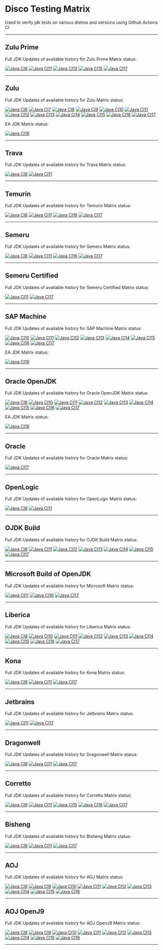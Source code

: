 # Disco Testing Matrix

Used to verify jdk tests on various distros and versions using Github Actions CI

---

## Zulu Prime
Full JDK Updates of available history for Zulu Prime Matrix status:

[![Java CI8](https://github.com/foojayio/discoTestingMatrix/workflows/Java8_Zulu_Prime/badge.svg)](https://github.com/foojayio/discoTestingMatrix/actions)
[![Java CI11](https://github.com/foojayio/discoTestingMatrix/workflows/Java11_Zulu_Prime/badge.svg)](https://github.com/foojayio/discoTestingMatrix/actions)
[![Java CI13](https://github.com/foojayio/discoTestingMatrix/workflows/Java13_Zulu_Prime/badge.svg)](https://github.com/foojayio/discoTestingMatrix/actions)
[![Java CI15](https://github.com/foojayio/discoTestingMatrix/workflows/Java15_Zulu_Prime/badge.svg)](https://github.com/foojayio/discoTestingMatrix/actions)
[![Java CI17](https://github.com/foojayio/discoTestingMatrix/workflows/Java17_Zulu_Prime/badge.svg)](https://github.com/foojayio/discoTestingMatrix/actions)

---

## Zulu 
Full JDK Updates of available history for Zulu Matrix status:

[![Java CI6](https://github.com/foojayio/discoTestingMatrix/workflows/Java6_Zulu/badge.svg)](https://github.com/foojayio/discoTestingMatrix/actions)
[![Java CI7](https://github.com/foojayio/discoTestingMatrix/workflows/Java7_Zulu/badge.svg)](https://github.com/foojayio/discoTestingMatrix/actions)
[![Java CI8](https://github.com/foojayio/discoTestingMatrix/workflows/Java8_Zulu/badge.svg)](https://github.com/foojayio/discoTestingMatrix/actions)
[![Java CI9](https://github.com/foojayio/discoTestingMatrix/workflows/Java9_Zulu/badge.svg)](https://github.com/foojayio/discoTestingMatrix/actions)
[![Java CI10](https://github.com/foojayio/discoTestingMatrix/workflows/Java10_Zulu/badge.svg)](https://github.com/foojayio/discoTestingMatrix/actions)
[![Java CI11](https://github.com/foojayio/discoTestingMatrix/workflows/Java11_Zulu/badge.svg)](https://github.com/foojayio/discoTestingMatrix/actions)
[![Java CI12](https://github.com/foojayio/discoTestingMatrix/workflows/Java12_Zulu/badge.svg)](https://github.com/foojayio/discoTestingMatrix/actions)
[![Java CI13](https://github.com/foojayio/discoTestingMatrix/workflows/Java13_Zulu/badge.svg)](https://github.com/foojayio/discoTestingMatrix/actions)
[![Java CI14](https://github.com/foojayio/discoTestingMatrix/workflows/Java14_Zulu/badge.svg)](https://github.com/foojayio/discoTestingMatrix/actions)
[![Java CI15](https://github.com/foojayio/discoTestingMatrix/workflows/Java15_Zulu/badge.svg)](https://github.com/foojayio/discoTestingMatrix/actions)
[![Java CI16](https://github.com/foojayio/discoTestingMatrix/workflows/Java16_Zulu/badge.svg)](https://github.com/foojayio/discoTestingMatrix/actions)
[![Java CI17](https://github.com/foojayio/discoTestingMatrix/workflows/Java17_Zulu/badge.svg)](https://github.com/foojayio/discoTestingMatrix/actions)

EA JDK Matrix status:

[![Java CI18](https://github.com/foojayio/discoTestingMatrix/workflows/Java18_Zulu/badge.svg)](https://github.com/foojayio/discoTestingMatrix/actions)

---

## Trava
Full JDK Updates of available history for Trava Matrix status:

[![Java CI8](https://github.com/foojayio/discoTestingMatrix/workflows/Java8_Trava/badge.svg)](https://github.com/foojayio/discoTestingMatrix/actions)
[![Java CI11](https://github.com/foojayio/discoTestingMatrix/workflows/Java11_Trava/badge.svg)](https://github.com/foojayio/discoTestingMatrix/actions)

---

## Temurin
Full JDK Updates of available history for Temurin Matrix status:

[![Java CI8](https://github.com/foojayio/discoTestingMatrix/workflows/Java8_Temurin/badge.svg)](https://github.com/foojayio/discoTestingMatrix/actions)
[![Java CI11](https://github.com/foojayio/discoTestingMatrix/workflows/Java11_Temurin/badge.svg)](https://github.com/foojayio/discoTestingMatrix/actions)
[![Java CI16](https://github.com/foojayio/discoTestingMatrix/workflows/Java16_Temurin/badge.svg)](https://github.com/foojayio/discoTestingMatrix/actions)
[![Java CI17](https://github.com/foojayio/discoTestingMatrix/workflows/Java17_Temurin/badge.svg)](https://github.com/foojayio/discoTestingMatrix/actions)

---

## Semeru
Full JDK Updates of available history for Semeru Matrix status:

[![Java CI8](https://github.com/foojayio/discoTestingMatrix/workflows/Java8_Semeru/badge.svg)](https://github.com/foojayio/discoTestingMatrix/actions)
[![Java CI11](https://github.com/foojayio/discoTestingMatrix/workflows/Java11_Semeru/badge.svg)](https://github.com/foojayio/discoTestingMatrix/actions)
[![Java CI16](https://github.com/foojayio/discoTestingMatrix/workflows/Java16_Semeru/badge.svg)](https://github.com/foojayio/discoTestingMatrix/actions)
[![Java CI17](https://github.com/foojayio/discoTestingMatrix/workflows/Java17_Semeru/badge.svg)](https://github.com/foojayio/discoTestingMatrix/actions)

---

## Semeru Certified
Full JDK Updates of available history for Semeru Certified Matrix status:

[![Java CI11](https://github.com/foojayio/discoTestingMatrix/workflows/Java11_SemeruCertified/badge.svg)](https://github.com/foojayio/discoTestingMatrix/actions)
[![Java CI17](https://github.com/foojayio/discoTestingMatrix/workflows/Java17_SemeruCertified/badge.svg)](https://github.com/foojayio/discoTestingMatrix/actions)

---


## SAP Machine 
Full JDK Updates of available history for SAP Machine Matrix status:

[![Java CI10](https://github.com/foojayio/discoTestingMatrix/workflows/Java10_SAP_Machine/badge.svg)](https://github.com/foojayio/discoTestingMatrix/actions)
[![Java CI11](https://github.com/foojayio/discoTestingMatrix/workflows/Java11_SAP_Machine/badge.svg)](https://github.com/foojayio/discoTestingMatrix/actions)
[![Java CI12](https://github.com/foojayio/discoTestingMatrix/workflows/Java12_SAP_Machine/badge.svg)](https://github.com/foojayio/discoTestingMatrix/actions)
[![Java CI13](https://github.com/foojayio/discoTestingMatrix/workflows/Java13_SAP_Machine/badge.svg)](https://github.com/foojayio/discoTestingMatrix/actions)
[![Java CI14](https://github.com/foojayio/discoTestingMatrix/workflows/Java14_SAP_Machine/badge.svg)](https://github.com/foojayio/discoTestingMatrix/actions)
[![Java CI15](https://github.com/foojayio/discoTestingMatrix/workflows/Java15_SAP_Machine/badge.svg)](https://github.com/foojayio/discoTestingMatrix/actions)
[![Java CI16](https://github.com/foojayio/discoTestingMatrix/workflows/Java16_SAP_Machine/badge.svg)](https://github.com/foojayio/discoTestingMatrix/actions)
[![Java CI17](https://github.com/foojayio/discoTestingMatrix/workflows/Java17_SAP_Machine/badge.svg)](https://github.com/foojayio/discoTestingMatrix/actions)

EA JDK Matrix status:

[![Java CI18](https://github.com/foojayio/discoTestingMatrix/workflows/Java18_SAP_Machine/badge.svg)](https://github.com/foojayio/discoTestingMatrix/actions)

---

## Oracle OpenJDK 
Full JDK Updates of available history for Oracle OpenJDK Matrix status:

[![Java CI8](https://github.com/foojayio/discoTestingMatrix/workflows/Java8_Oracle_OpenJDK/badge.svg)](https://github.com/foojayio/discoTestingMatrix/actions)
[![Java CI10](https://github.com/foojayio/discoTestingMatrix/workflows/Java10_Oracle_OpenJDK/badge.svg)](https://github.com/foojayio/discoTestingMatrix/actions)
[![Java CI11](https://github.com/foojayio/discoTestingMatrix/workflows/Java11_Oracle_OpenJDK/badge.svg)](https://github.com/foojayio/discoTestingMatrix/actions)
[![Java CI12](https://github.com/foojayio/discoTestingMatrix/workflows/Java12_Oracle_OpenJDK/badge.svg)](https://github.com/foojayio/discoTestingMatrix/actions)
[![Java CI13](https://github.com/foojayio/discoTestingMatrix/workflows/Java13_Oracle_OpenJDK/badge.svg)](https://github.com/foojayio/discoTestingMatrix/actions)
[![Java CI14](https://github.com/foojayio/discoTestingMatrix/workflows/Java14_Oracle_OpenJDK/badge.svg)](https://github.com/foojayio/discoTestingMatrix/actions)
[![Java CI15](https://github.com/foojayio/discoTestingMatrix/workflows/Java15_Oracle_OpenJDK/badge.svg)](https://github.com/foojayio/discoTestingMatrix/actions)
[![Java CI16](https://github.com/foojayio/discoTestingMatrix/workflows/Java16_Oracle_OpenJDK/badge.svg)](https://github.com/foojayio/discoTestingMatrix/actions)
[![Java CI17](https://github.com/foojayio/discoTestingMatrix/workflows/Java17_Oracle_OpenJDK/badge.svg)](https://github.com/foojayio/discoTestingMatrix/actions)

EA JDK Matrix status:

[![Java CI18](https://github.com/foojayio/discoTestingMatrix/workflows/Java18_Oracle_OpenJDK/badge.svg)](https://github.com/foojayio/discoTestingMatrix/actions)

---

## Oracle 
Full JDK Updates of available history for Oracle Matrix status:

[![Java CI17](https://github.com/foojayio/discoTestingMatrix/workflows/Java17_Oracle/badge.svg)](https://github.com/foojayio/discoTestingMatrix/actions)

---

## OpenLogic
Full JDK Updates of available history for OpenLogic Matrix status:

[![Java CI8](https://github.com/foojayio/discoTestingMatrix/workflows/Java8_OpenLogic/badge.svg)](https://github.com/foojayio/discoTestingMatrix/actions)
[![Java CI11](https://github.com/foojayio/discoTestingMatrix/workflows/Java11_OpenLogic/badge.svg)](https://github.com/foojayio/discoTestingMatrix/actions)

---

## OJDK Build
Full JDK Updates of available history for OJDK Build Matrix status:

[![Java CI8](https://github.com/foojayio/discoTestingMatrix/workflows/Java8_OJDK_Build/badge.svg)](https://github.com/foojayio/discoTestingMatrix/actions)
[![Java CI11](https://github.com/foojayio/discoTestingMatrix/workflows/Java11_OJDK_Build/badge.svg)](https://github.com/foojayio/discoTestingMatrix/actions)
[![Java CI12](https://github.com/foojayio/discoTestingMatrix/workflows/Java12_OJDK_Build/badge.svg)](https://github.com/foojayio/discoTestingMatrix/actions)
[![Java CI13](https://github.com/foojayio/discoTestingMatrix/workflows/Java13_OJDK_Build/badge.svg)](https://github.com/foojayio/discoTestingMatrix/actions)
[![Java CI14](https://github.com/foojayio/discoTestingMatrix/workflows/Java14_OJDK_Build/badge.svg)](https://github.com/foojayio/discoTestingMatrix/actions)
[![Java CI15](https://github.com/foojayio/discoTestingMatrix/workflows/Java15_OJDK_Build/badge.svg)](https://github.com/foojayio/discoTestingMatrix/actions)
[![Java CI17](https://github.com/foojayio/discoTestingMatrix/workflows/Java17_OJDK_Build/badge.svg)](https://github.com/foojayio/discoTestingMatrix/actions)

---

## Microsoft Build of OpenJDK
Full JDK Updates of available history for Microsoft Matrix status:

[![Java CI11](https://github.com/foojayio/discoTestingMatrix/workflows/Java11_Microsoft/badge.svg)](https://github.com/foojayio/discoTestingMatrix/actions)
[![Java CI16](https://github.com/foojayio/discoTestingMatrix/workflows/Java16_Microsoft/badge.svg)](https://github.com/foojayio/discoTestingMatrix/actions)
[![Java CI17](https://github.com/foojayio/discoTestingMatrix/workflows/Java17_Microsoft/badge.svg)](https://github.com/foojayio/discoTestingMatrix/actions)

---

## Liberica 
Full JDK Updates of available history for Liberica Matrix status:

[![Java CI8](https://github.com/foojayio/discoTestingMatrix/workflows/Java8_Liberica/badge.svg)](https://github.com/foojayio/discoTestingMatrix/actions)
[![Java CI10](https://github.com/foojayio/discoTestingMatrix/workflows/Java10_Liberica/badge.svg)](https://github.com/foojayio/discoTestingMatrix/actions)
[![Java CI11](https://github.com/foojayio/discoTestingMatrix/workflows/Java11_Liberica/badge.svg)](https://github.com/foojayio/discoTestingMatrix/actions)
[![Java CI12](https://github.com/foojayio/discoTestingMatrix/workflows/Java12_Liberica/badge.svg)](https://github.com/foojayio/discoTestingMatrix/actions)
[![Java CI13](https://github.com/foojayio/discoTestingMatrix/workflows/Java13_Liberica/badge.svg)](https://github.com/foojayio/discoTestingMatrix/actions)
[![Java CI14](https://github.com/foojayio/discoTestingMatrix/workflows/Java14_Liberica/badge.svg)](https://github.com/foojayio/discoTestingMatrix/actions)
[![Java CI15](https://github.com/foojayio/discoTestingMatrix/workflows/Java15_Liberica/badge.svg)](https://github.com/foojayio/discoTestingMatrix/actions)
[![Java CI16](https://github.com/foojayio/discoTestingMatrix/workflows/Java16_Liberica/badge.svg)](https://github.com/foojayio/discoTestingMatrix/actions)
[![Java CI17](https://github.com/foojayio/discoTestingMatrix/workflows/Java17_Liberica/badge.svg)](https://github.com/foojayio/discoTestingMatrix/actions)

---

## Kona
Full JDK Updates of available history for Kona Matrix status:

[![Java CI8](https://github.com/foojayio/discoTestingMatrix/workflows/Java8_Kona/badge.svg)](https://github.com/foojayio/discoTestingMatrix/actions)
[![Java CI11](https://github.com/foojayio/discoTestingMatrix/workflows/Java11_Kona/badge.svg)](https://github.com/foojayio/discoTestingMatrix/actions)
[![Java CI17](https://github.com/foojayio/discoTestingMatrix/workflows/Java17_Kona/badge.svg)](https://github.com/foojayio/discoTestingMatrix/actions)

---

## Jetbrains
Full JDK Updates of available history for Jetbrains Matrix status:

[![Java CI11](https://github.com/foojayio/discoTestingMatrix/workflows/Java11_Jetbrains/badge.svg)](https://github.com/foojayio/discoTestingMatrix/actions)
[![Java CI17](https://github.com/foojayio/discoTestingMatrix/workflows/Java17_Jetbrains/badge.svg)](https://github.com/foojayio/discoTestingMatrix/actions)

---


## Dragonwell
Full JDK Updates of available history for Dragonwell Matrix status:

[![Java CI8](https://github.com/foojayio/discoTestingMatrix/workflows/Java8_Dragonwell/badge.svg)](https://github.com/foojayio/discoTestingMatrix/actions)
[![Java CI11](https://github.com/foojayio/discoTestingMatrix/workflows/Java11_Dragonwell/badge.svg)](https://github.com/foojayio/discoTestingMatrix/actions)
[![Java CI17](https://github.com/foojayio/discoTestingMatrix/workflows/Java17_Dragonwell/badge.svg)](https://github.com/foojayio/discoTestingMatrix/actions)

---

## Corretto
Full JDK Updates of available history for Corretto Matrix status:

[![Java CI8](https://github.com/foojayio/discoTestingMatrix/workflows/Java8_Corretto/badge.svg)](https://github.com/foojayio/discoTestingMatrix/actions)
[![Java CI11](https://github.com/foojayio/discoTestingMatrix/workflows/Java11_Corretto/badge.svg)](https://github.com/foojayio/discoTestingMatrix/actions)
[![Java CI15](https://github.com/foojayio/discoTestingMatrix/workflows/Java15_Corretto/badge.svg)](https://github.com/foojayio/discoTestingMatrix/actions)
[![Java CI16](https://github.com/foojayio/discoTestingMatrix/workflows/Java16_Corretto/badge.svg)](https://github.com/foojayio/discoTestingMatrix/actions)
[![Java CI17](https://github.com/foojayio/discoTestingMatrix/workflows/Java17_Corretto/badge.svg)](https://github.com/foojayio/discoTestingMatrix/actions)

---

## Bisheng
Full JDK Updates of available history for Bisheng Matrix status:

[![Java CI8](https://github.com/foojayio/discoTestingMatrix/workflows/Java8_Bisheng/badge.svg)](https://github.com/foojayio/discoTestingMatrix/actions)
[![Java CI11](https://github.com/foojayio/discoTestingMatrix/workflows/Java11_Bisheng/badge.svg)](https://github.com/foojayio/discoTestingMatrix/actions)
[![Java CI17](https://github.com/foojayio/discoTestingMatrix/workflows/Java17_Bisheng/badge.svg)](https://github.com/foojayio/discoTestingMatrix/actions)

---

## AOJ 
Full JDK Updates of available history for AOJ Matrix status:

[![Java CI8](https://github.com/foojayio/discoTestingMatrix/workflows/Java8_AOJ/badge.svg)](https://github.com/foojayio/discoTestingMatrix/actions)
[![Java CI9](https://github.com/foojayio/discoTestingMatrix/workflows/Java9_AOJ/badge.svg)](https://github.com/foojayio/discoTestingMatrix/actions)
[![Java CI10](https://github.com/foojayio/discoTestingMatrix/workflows/Java10_AOJ/badge.svg)](https://github.com/foojayio/discoTestingMatrix/actions)
[![Java CI11](https://github.com/foojayio/discoTestingMatrix/workflows/Java11_AOJ/badge.svg)](https://github.com/foojayio/discoTestingMatrix/actions)
[![Java CI12](https://github.com/foojayio/discoTestingMatrix/workflows/Java12_AOJ/badge.svg)](https://github.com/foojayio/discoTestingMatrix/actions)
[![Java CI13](https://github.com/foojayio/discoTestingMatrix/workflows/Java13_AOJ/badge.svg)](https://github.com/foojayio/discoTestingMatrix/actions)
[![Java CI14](https://github.com/foojayio/discoTestingMatrix/workflows/Java14_AOJ/badge.svg)](https://github.com/foojayio/discoTestingMatrix/actions)
[![Java CI15](https://github.com/foojayio/discoTestingMatrix/workflows/Java15_AOJ/badge.svg)](https://github.com/foojayio/discoTestingMatrix/actions)
[![Java CI16](https://github.com/foojayio/discoTestingMatrix/workflows/Java16_AOJ/badge.svg)](https://github.com/foojayio/discoTestingMatrix/actions)

---

## AOJ OpenJ9
Full JDK Updates of available history for AOJ OpenJ9 Matrix status:

[![Java CI8](https://github.com/foojayio/discoTestingMatrix/workflows/Java8_AOJ_OpenJ9/badge.svg)](https://github.com/foojayio/discoTestingMatrix/actions)
[![Java CI9](https://github.com/foojayio/discoTestingMatrix/workflows/Java9_AOJ_OpenJ9/badge.svg)](https://github.com/foojayio/discoTestingMatrix/actions)
[![Java CI10](https://github.com/foojayio/discoTestingMatrix/workflows/Java10_AOJ_OpenJ9/badge.svg)](https://github.com/foojayio/discoTestingMatrix/actions)
[![Java CI11](https://github.com/foojayio/discoTestingMatrix/workflows/Java11_AOJ_OpenJ9/badge.svg)](https://github.com/foojayio/discoTestingMatrix/actions)
[![Java CI12](https://github.com/foojayio/discoTestingMatrix/workflows/Java12_AOJ_OpenJ9/badge.svg)](https://github.com/foojayio/discoTestingMatrix/actions)
[![Java CI13](https://github.com/foojayio/discoTestingMatrix/workflows/Java13_AOJ_OpenJ9/badge.svg)](https://github.com/foojayio/discoTestingMatrix/actions)
[![Java CI14](https://github.com/foojayio/discoTestingMatrix/workflows/Java14_AOJ_OpenJ9/badge.svg)](https://github.com/foojayio/discoTestingMatrix/actions)
[![Java CI15](https://github.com/foojayio/discoTestingMatrix/workflows/Java15_AOJ_OpenJ9/badge.svg)](https://github.com/foojayio/discoTestingMatrix/actions)
[![Java CI16](https://github.com/foojayio/discoTestingMatrix/workflows/Java16_AOJ_OpenJ9/badge.svg)](https://github.com/foojayio/discoTestingMatrix/actions)

---

